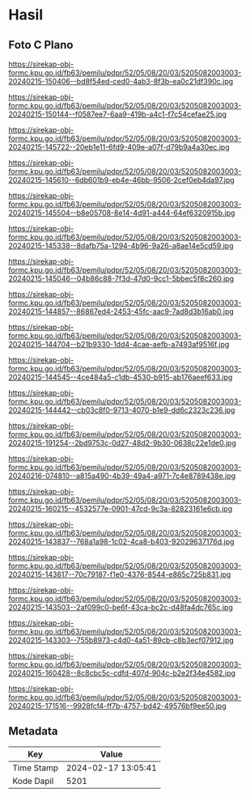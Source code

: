 # Hasil

## Foto C Plano

https://sirekap-obj-formc.kpu.go.id/fb63/pemilu/pdpr/52/05/08/20/03/5205082003003-20240215-150406--bd8f54ed-ced0-4ab3-8f3b-ea0c21df390c.jpg

https://sirekap-obj-formc.kpu.go.id/fb63/pemilu/pdpr/52/05/08/20/03/5205082003003-20240215-150144--f0587ee7-6aa9-419b-a4c1-f7c54cefae25.jpg

https://sirekap-obj-formc.kpu.go.id/fb63/pemilu/pdpr/52/05/08/20/03/5205082003003-20240215-145722--20eb1e11-6fd9-409e-a07f-d79b9a4a30ec.jpg

https://sirekap-obj-formc.kpu.go.id/fb63/pemilu/pdpr/52/05/08/20/03/5205082003003-20240215-145610--6db601b9-eb4e-46bb-9506-2cef0eb4da97.jpg

https://sirekap-obj-formc.kpu.go.id/fb63/pemilu/pdpr/52/05/08/20/03/5205082003003-20240215-145504--b8e05708-8e14-4d91-a444-64ef6320915b.jpg

https://sirekap-obj-formc.kpu.go.id/fb63/pemilu/pdpr/52/05/08/20/03/5205082003003-20240215-145338--8dafb75a-1294-4b96-9a26-a8ae14e5cd59.jpg

https://sirekap-obj-formc.kpu.go.id/fb63/pemilu/pdpr/52/05/08/20/03/5205082003003-20240215-145046--04b86c88-7f3d-47d0-9cc1-5bbec5f8c260.jpg

https://sirekap-obj-formc.kpu.go.id/fb63/pemilu/pdpr/52/05/08/20/03/5205082003003-20240215-144857--86867ed4-2453-45fc-aac9-7ad8d3b16ab0.jpg

https://sirekap-obj-formc.kpu.go.id/fb63/pemilu/pdpr/52/05/08/20/03/5205082003003-20240215-144704--b21b9330-1dd4-4cae-aefb-a7493af9516f.jpg

https://sirekap-obj-formc.kpu.go.id/fb63/pemilu/pdpr/52/05/08/20/03/5205082003003-20240215-144545--4ce484a5-c1db-4530-b915-ab176aeef633.jpg

https://sirekap-obj-formc.kpu.go.id/fb63/pemilu/pdpr/52/05/08/20/03/5205082003003-20240215-144442--cb03c8f0-9713-4070-b1e9-dd6c2323c236.jpg

https://sirekap-obj-formc.kpu.go.id/fb63/pemilu/pdpr/52/05/08/20/03/5205082003003-20240215-191254--2bd9753c-0d27-48d2-9b30-0638c22e1de0.jpg

https://sirekap-obj-formc.kpu.go.id/fb63/pemilu/pdpr/52/05/08/20/03/5205082003003-20240216-074810--a815a490-4b39-49a4-a971-7c4e8789438e.jpg

https://sirekap-obj-formc.kpu.go.id/fb63/pemilu/pdpr/52/05/08/20/03/5205082003003-20240215-160215--4532577e-0901-47cd-9c3a-82823161e6cb.jpg

https://sirekap-obj-formc.kpu.go.id/fb63/pemilu/pdpr/52/05/08/20/03/5205082003003-20240215-143837--768a1a98-1c02-4ca8-b403-92029637176d.jpg

https://sirekap-obj-formc.kpu.go.id/fb63/pemilu/pdpr/52/05/08/20/03/5205082003003-20240215-143617--70c79187-f1e0-4376-8544-e865c725b831.jpg

https://sirekap-obj-formc.kpu.go.id/fb63/pemilu/pdpr/52/05/08/20/03/5205082003003-20240215-143503--2af099c0-be6f-43ca-bc2c-d48fa4dc765c.jpg

https://sirekap-obj-formc.kpu.go.id/fb63/pemilu/pdpr/52/05/08/20/03/5205082003003-20240215-143303--755b8973-c4d0-4a51-89cb-c8b3ecf07912.jpg

https://sirekap-obj-formc.kpu.go.id/fb63/pemilu/pdpr/52/05/08/20/03/5205082003003-20240215-160428--8c8cbc5c-cdfd-407d-904c-b2e2f34e4582.jpg

https://sirekap-obj-formc.kpu.go.id/fb63/pemilu/pdpr/52/05/08/20/03/5205082003003-20240215-171516--9928fcf4-ff7b-4757-bd42-49576bf9ee50.jpg


## Metadata

| Key        | Value               |
| ---------- | ------------------- |
| Time Stamp | 2024-02-17 13:05:41 |
| Kode Dapil | 5201                |



